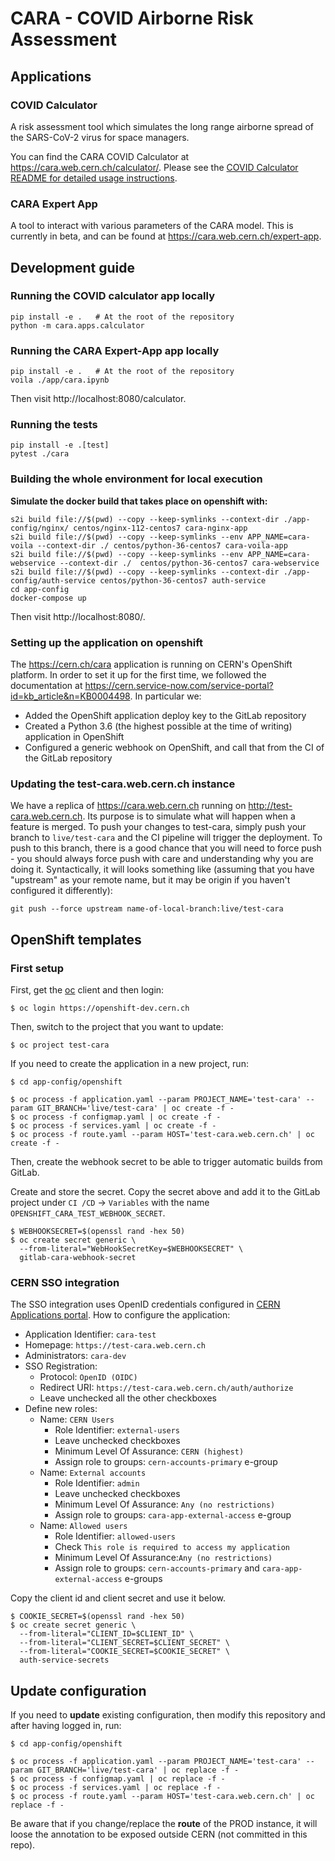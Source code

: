 # CARA - COVID Airborne Risk Assessment

## Applications

### COVID Calculator

A risk assessment tool which simulates the long range airborne spread of the
SARS-CoV-2 virus for space managers.

You can find the CARA COVID Calculator at https://cara.web.cern.ch/calculator/.
Please see the [COVID Calculator README for detailed usage instructions](cara/apps/calculator/README.md).

### CARA Expert App

A tool to interact with various parameters of the CARA model.
This is currently in beta, and can be found at https://cara.web.cern.ch/expert-app.


## Development guide

### Running the COVID calculator app locally

```
pip install -e .   # At the root of the repository
python -m cara.apps.calculator
```

### Running the CARA Expert-App app locally

```
pip install -e .   # At the root of the repository
voila ./app/cara.ipynb
```


Then visit http://localhost:8080/calculator.


### Running the tests

```
pip install -e .[test]
pytest ./cara
```

### Building the whole environment for local execution

**Simulate the docker build that takes place on openshift with:**

```
s2i build file://$(pwd) --copy --keep-symlinks --context-dir ./app-config/nginx/ centos/nginx-112-centos7 cara-nginx-app
s2i build file://$(pwd) --copy --keep-symlinks --env APP_NAME=cara-voila --context-dir ./ centos/python-36-centos7 cara-voila-app
s2i build file://$(pwd) --copy --keep-symlinks --env APP_NAME=cara-webservice --context-dir ./  centos/python-36-centos7 cara-webservice
s2i build file://$(pwd) --copy --keep-symlinks --context-dir ./app-config/auth-service centos/python-36-centos7 auth-service
cd app-config
docker-compose up
```

Then visit http://localhost:8080/.

### Setting up the application on openshift

The https://cern.ch/cara application is running on CERN's OpenShift platform. In order to set it up for the first time, we followed the documentation at https://cern.service-now.com/service-portal?id=kb_article&n=KB0004498. In particular we:

 * Added the OpenShift application deploy key to the GitLab repository
 * Created a Python 3.6 (the highest possible at the time of writing) application in OpenShift
 * Configured a generic webhook on OpenShift, and call that from the CI of the GitLab repository

### Updating the test-cara.web.cern.ch instance

We have a replica of https://cara.web.cern.ch running on http://test-cara.web.cern.ch. Its purpose is to simulate what will happen when
a feature is merged. To push your changes to test-cara, simply push your branch to `live/test-cara` and the CI pipeline will trigger the
deployment. To push to this branch, there is a good chance that you will need to force push - you should always force push with care and
understanding why you are doing it. Syntactically, it will looks something like (assuming that you have "upstream" as your remote name,
but it may be origin if you haven't configured it differently):

    git push --force upstream name-of-local-branch:live/test-cara


## OpenShift templates

### First setup

First, get the [oc](https://docs.okd.io/3.11/cli_reference/get_started_cli.html) client and then login:

```console
$ oc login https://openshift-dev.cern.ch
```

Then, switch to the project that you want to update:

```console
$ oc project test-cara
```

If you need to create the application in a new project, run:

```console
$ cd app-config/openshift

$ oc process -f application.yaml --param PROJECT_NAME='test-cara' --param GIT_BRANCH='live/test-cara' | oc create -f -
$ oc process -f configmap.yaml | oc create -f -
$ oc process -f services.yaml | oc create -f -
$ oc process -f route.yaml --param HOST='test-cara.web.cern.ch' | oc create -f -
```

Then, create the webhook secret to be able to trigger automatic builds from GitLab.

Create and store the secret. Copy the secret above and add it to the GitLab project under `CI /CD` -> `Variables` with the name `OPENSHIFT_CARA_TEST_WEBHOOK_SECRET`.

```console
$ WEBHOOKSECRET=$(openssl rand -hex 50)
$ oc create secret generic \
  --from-literal="WebHookSecretKey=$WEBHOOKSECRET" \
  gitlab-cara-webhook-secret
```

### CERN SSO integration

The SSO integration uses OpenID credentials configured in [CERN Applications portal](https://application-portal.web.cern.ch/).
How to configure the application:

* Application Identifier: `cara-test`
* Homepage: `https://test-cara.web.cern.ch`
* Administrators: `cara-dev`
* SSO Registration:
    * Protocol: `OpenID (OIDC)`
    * Redirect URI: `https://test-cara.web.cern.ch/auth/authorize`
    * Leave unchecked all the other checkboxes
* Define new roles:
    * Name: `CERN Users`
        * Role Identifier: `external-users`
        * Leave unchecked checkboxes
        * Minimum Level Of Assurance: `CERN (highest)`
        * Assign role to groups: `cern-accounts-primary` e-group
    * Name: `External accounts`
        * Role Identifier: `admin`
        * Leave unchecked checkboxes
        * Minimum Level Of Assurance: `Any (no restrictions)`
        * Assign role to groups: `cara-app-external-access` e-group
    * Name: `Allowed users`
        * Role Identifier: `allowed-users`
        * Check `This role is required to access my application`
        * Minimum Level Of Assurance:`Any (no restrictions)`
        * Assign role to groups: `cern-accounts-primary` and `cara-app-external-access` e-groups

Copy the client id and client secret and use it below.

```console
$ COOKIE_SECRET=$(openssl rand -hex 50)
$ oc create secret generic \
  --from-literal="CLIENT_ID=$CLIENT_ID" \
  --from-literal="CLIENT_SECRET=$CLIENT_SECRET" \
  --from-literal="COOKIE_SECRET=$COOKIE_SECRET" \
  auth-service-secrets
```

## Update configuration

If you need to **update** existing configuration, then modify this repository and after having logged in, run:

```console
$ cd app-config/openshift

$ oc process -f application.yaml --param PROJECT_NAME='test-cara' --param GIT_BRANCH='live/test-cara' | oc replace -f -
$ oc process -f configmap.yaml | oc replace -f -
$ oc process -f services.yaml | oc replace -f -
$ oc process -f route.yaml --param HOST='test-cara.web.cern.ch' | oc replace -f -
```

Be aware that if you change/replace the **route** of the PROD instance, it will loose the annotation to be exposed outside CERN (not committed in this repo).
